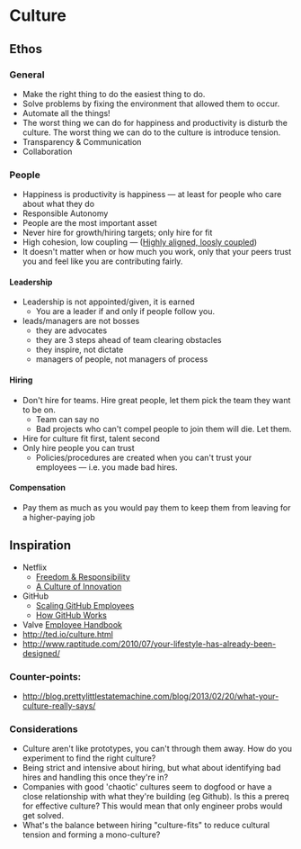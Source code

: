 Culture
=======

Ethos
-----

### General

* Make the right thing to do the easiest thing to do.
* Solve problems by fixing the environment that allowed them to occur.
* Automate all the things!
* The worst thing we can do for happiness and productivity is disturb the culture. 
  The worst thing we can do to the culture is introduce tension.
* Transparency & Communication
* Collaboration

### People

* Happiness is productivity is happiness — at least for people who care about what they do
* Responsible Autonomy
* People are the most important asset
* Never hire for growth/hiring targets; only hire for fit
* High cohesion, low coupling — ([Highly aligned, loosly coupled](http://www.youtube.com/watch?v=o3e1lnixKBM#t=136s))
* It doesn't matter when or how much you work, only that your peers trust you and feel like you are contributing fairly.

#### Leadership

* Leadership is not appointed/given, it is earned
  * You are a leader if and only if people follow you.
* leads/managers are not bosses
  * they are advocates
  * they are 3 steps ahead of team clearing obstacles
  * they inspire, not dictate
  * managers of people, not managers of process

#### Hiring

* Don't hire for teams. Hire great people, let them pick the team they want to be on.
  * Team can say no
  * Bad projects who can't compel people to join them will die. Let them.
* Hire for culture fit first, talent second
* Only hire people you can trust
  * Policies/procedures are created when you can't trust your employees — i.e. you made bad hires.

#### Compensation

* Pay them as much as you would pay them to keep them from leaving for a higher-paying job

Inspiration
-----------

* Netflix
  * [Freedom & Responsibility](http://www.slideshare.net/reed2001/culture-1798664)
  * [A Culture of Innovation](http://www.youtube.com/watch?v=o3e1lnixKBM)
* GitHub
  * [Scaling GitHub Employees](http://zachholman.com/posts/how-github-works/)
  * [How GitHub Works](http://zachholman.com/posts/how-github-works/)
* Valve [Employee Handbook](http://assets.sbnation.com/assets/1074301/Valve_Handbook_LowRes.pdf)
* http://ted.io/culture.html
* http://www.raptitude.com/2010/07/your-lifestyle-has-already-been-designed/


### Counter-points:

* http://blog.prettylittlestatemachine.com/blog/2013/02/20/what-your-culture-really-says/

### Considerations
* Culture aren't like prototypes, you can't through them away. How do you experiment to find the right culture?
* Being strict and intensive about hiring, but what about identifying bad hires and handling this once they're in?
* Companies with good 'chaotic' cultures seem to dogfood or have a close relationship with what they're building (eg Github). Is this a prereq for effective culture? This would mean that only engineer probs would get solved.
* What's the balance between hiring "culture-fits" to reduce cultural tension and forming a mono-culture?

